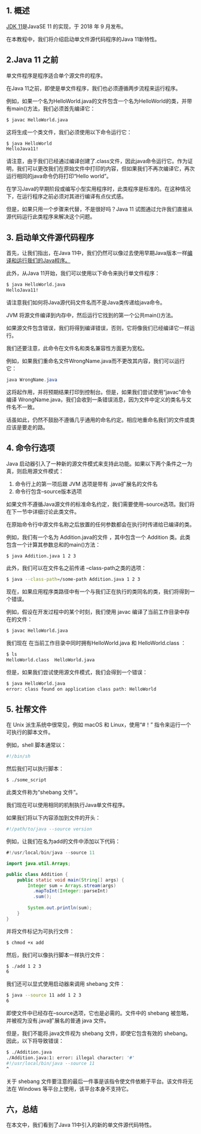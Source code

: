 ## 1. 概述

[JDK 11](https://openjdk.java.net/projects/jdk/11/)是JavaSE 11 的实现，于 2018 年 9 月发布。

在本教程中，我们将介绍启动单文件源代码程序的Java 11新特性。

## 2.Java 11 之前

单文件程序是程序适合单个源文件的程序。

在Java 11之前，即使是单文件程序，我们也必须遵循两步流程来运行程序。

例如，如果一个名为HelloWorld.java的文件包含一个名为HelloWorld的类，并带有main()方法，我们必须首先编译它：

```bash
$ javac HelloWorld.java
```

这将生成一个类文件，我们必须使用以下命令运行它：

```bash
$ java HelloWorld
HelloJava11!
```

请注意，由于我们已经通过编译创建了.class文件，因此java命令运行它。作为证明，我们可以更改我们在原始文件中打印的内容，但如果我们不再次编译它，再次运行相同的java命令仍将打印“Hello world”。

在学习Java的早期阶段或编写小型实用程序时，此类程序是标准的。在这种情况下，在运行程序之前必须对其进行编译有点仪式感。

但是，如果只用一个步骤来代替，不是很好吗？Java 11 试图通过允许我们直接从源代码运行此类程序来解决这个问题。

## 3. 启动单文件源代码程序

首先，让我们指出，在Java 11中，我们仍然可以像过去使用早期Java版本一样[编译和运行我们的Java程序。](https://www.baeldung.com/javac)

此外，从Java 11开始，我们可以使用以下命令来执行单文件程序：

```bash
$ java HelloWorld.java
HelloJava11!
```

请注意我们如何将Java源代码文件名而不是Java类传递给java命令。

JVM 将源文件编译到内存中，然后运行它找到的第一个公共main()方法。

如果源文件包含错误，我们将得到编译错误，否则，它将像我们已经编译它一样运行。

我们还要注意，此命令在文件名和类名兼容性方面更为宽松。

例如，如果我们重命名文件WrongName.java而不更改其内容，我们可以运行它：

```java
java WrongName.java
```

这将起作用，并将预期结果打印到控制台。但是，如果我们尝试使用“javac”命令编译 WrongName.java，我们会收到一条错误消息，因为文件中定义的类名与文件名不一致。

话虽如此，仍然不鼓励不遵循几乎通用的命名约定。相应地重命名我们的文件或类应该是要走的路。

## 4. 命令行选项

Java 启动器引入了一种新的源文件模式来支持此功能。如果以下两个条件之一为真，则启用源文件模式：

1.  命令行上的第一项后跟 JVM 选项是带有 .java扩展名的文件名
2.  命令行包含–source版本选项

如果文件不遵循Java源文件的标准命名约定，我们需要使用–source选项。我们将在下一节中详细讨论此类文件。

在原始命令行中源文件名称之后放置的任何参数都会在执行时传递给已编译的类。

例如，我们有一个名为 Addition.java的文件 ，其中包含一个 Addition 类。此类包含一个计算其参数总和的main()方法：

```bash
$ java Addition.java 1 2 3
```

此外，我们可以在文件名之前传递 –class-path之类的选项：

```bash
$ java --class-path=/some-path Addition.java 1 2 3
```

现在，如果应用程序类路径中有一个与我们正在执行的类同名的类，我们将得到一个错误。

例如，假设在开发过程中的某个时刻，我们使用 javac 编译了当前工作目录中存在的文件：

```bash
$ javac HelloWorld.java
```

我们现在 在当前工作目录中同时拥有HelloWorld.java 和 HelloWorld.class ：

```bash
$ ls
HelloWorld.class  HelloWorld.java
```

但是，如果我们尝试使用源文件模式，我们会得到一个错误：

```bash
$ java HelloWorld.java                                            
error: class found on application class path: HelloWorld
```

## 5. 社帮文件

在 Unix 派生系统中很常见，例如 macOS 和 Linux，使用“#！” 指令来运行一个可执行的脚本文件。

例如，shell 脚本通常以：

```bash
#!/bin/sh
```

然后我们可以执行脚本：

```bash
$ ./some_script
```

此类文件称为“shebang 文件”。

我们现在可以使用相同的机制执行Java单文件程序。

如果我们将以下内容添加到文件的开头：

```bash
#!/path/to/java --source version
```

例如，让我们在名为add的文件中添加以下代码：

```java
#!/usr/local/bin/java --source 11

import java.util.Arrays;

public class Addition {
    public static void main(String[] args) {
        Integer sum = Arrays.stream(args)
          .mapToInt(Integer::parseInt)
          .sum();
        
        System.out.println(sum);
    }
}
```

并将文件标记为可执行文件：

```bash
$ chmod +x add
```

然后，我们可以像执行脚本一样执行文件：

```bash
$ ./add 1 2 3
6
```

我们还可以显式使用启动器来调用 shebang 文件：

```bash
$ java --source 11 add 1 2 3
6
```

即使文件中已经存在–source选项，它也是必需的。文件中的 shebang 被忽略，并被视为没有.java扩展名的普通 java 文件。

但是，我们不能将.java文件视为 shebang 文件，即使它包含有效的 shebang。因此，以下将导致错误：

```bash
$ ./Addition.java
./Addition.java:1: error: illegal character: '#'
#!/usr/local/bin/java --source 11
^
```

关于 shebang 文件要注意的最后一件事是该指令使文件依赖于平台。该文件将无法在 Windows 等平台上使用，该平台本身不支持它。

## 六，总结

在本文中，我们看到了Java 11中引入的新的单文件源代码特性。